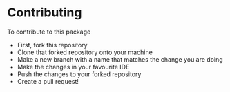 # Contributing

To contribute to this package

- First, fork this repository
- Clone that forked repository onto your machine
- Make a new branch with a name that matches the change you are doing
- Make the changes in your favourite IDE
- Push the changes to your forked repository
- Create a pull request!
